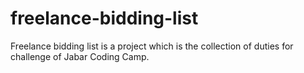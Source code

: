 # freelance-bidding-list
Freelance bidding list is a project which is the collection of duties for challenge of Jabar Coding Camp.
